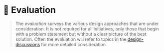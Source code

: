 # 🔬 Evaluation

> The *evaluation* surveys the various design approaches that are under consideration.
It is not required for all initiatives, only those that begin with a problem statement
but without a clear picture of the best solution. Often the evaluation will refer to topics
in the [design-discussions] for more detailed consideration.

[design-discussions]: ./design-discussions/README.md